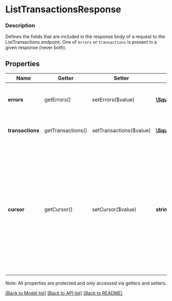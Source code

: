 # ListTransactionsResponse

### Description

Defines the fields that are included in the response body of a request to the ListTransactions endpoint.  One of `errors` or `transactions` is present in a given response (never both).

## Properties
Name | Getter | Setter | Type | Description | Notes
------------ | ------------- | ------------- | ------------- | ------------- | -------------
**errors** | getErrors() | setErrors($value) | [**\SquareConnect\Model\Error[]**](Error.md) | Any errors that occurred during the request. | [optional] 
**transactions** | getTransactions() | setTransactions($value) | [**\SquareConnect\Model\Transaction[]**](Transaction.md) | An array of transactions that match your query. | [optional] 
**cursor** | getCursor() | setCursor($value) | **string** | A pagination cursor for retrieving the next set of results, if any remain. Provide this value as the &#x60;cursor&#x60; parameter in a subsequent request to this endpoint.  See [Pagination](/basics/api101/pagination) for more information. | [optional] 

Note: All properties are protected and only accessed via getters and setters.

[[Back to Model list]](../../README.md#documentation-for-models) [[Back to API list]](../../README.md#documentation-for-api-endpoints) [[Back to README]](../../README.md)

